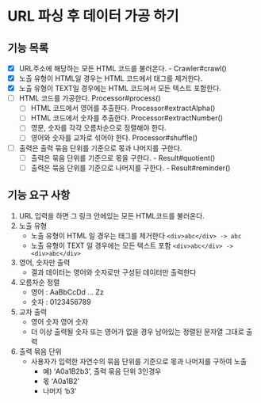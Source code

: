 # URL 파싱 후 데이터 가공 하기

## 기능 목록
- [x] URL주소에 해당하는 모든 HTML 코드를 불러온다. - Crawler#crawl()
- [x] 노출 유형이 HTML일 경우는 HTML 코드에서 태그를 제거한다.
- [x] 노출 유형이 TEXT일 경우에는 HTML 코드에서 모든 텍스트 포함한다.
- [ ] HTML 코드를 가공한다. Processor#process()
  - [ ] HTML 코드에서 영어를 추출한다. Processor#extractAlpha()
  - [ ] HTML 코드에서 숫자를 추출한다. Processor#extractNumber()
  - [ ] 영문, 숫자를 각각 오름차순으로 정렬해야 한다. 
  - [ ] 영어와 숫자를 교차로 섞어야 한다. Processor#shuffle()
- [ ] 출력은 출력 묶음 단위를 기준으로 몫과 나머지를 구한다.
  - [ ] 출력은 묶음 단위를 기준으로 몫을 구한다. - Result#quotient()
  - [ ] 출력은 묶음 단위를 기준으로 나머지를 구한다. - Result#reminder()

## 기능 요구 사항
1. URL 입력을 하면 그 링크 안에있는 모든 HTML코드를 불러온다.
2. 노출 유형
   - 노출 유형이 HTML 일 경우는 태그를 제거한다 ```<div>abc</div> -> abc```
   - 노출 유형이 TEXT 일 경우에는 모든 텍스트 포함 ```<div>abc</div> -> <div>abc</div>```
3. 영어, 숫자만 출력
   - 결과 데이터는 영어와 숫자로만 구성된 데이터만 출력한다
4. 오름차순 정렬
   - 영어 : AaBbCcDd ... Zz
   - 숫자 : 0123456789
5. 교차 출력
   - 영어 숫자 영어 숫자
   - 더 이상 출력될 숫자 또는 영어가 없을 경우 남아있는 정렬된 문자열 그대로 출력
6. 출력 묶음 단위
   - 사용자가 입력한 자연수의 묶음 단위를 기준으로 몫과 나머지를 구하여 노출
     - 예) ‘A0a1B2b3’, 출력 묶음 단위 3인경우
     - 몫 ‘A0a1B2’
     - 나머지 ‘b3’
